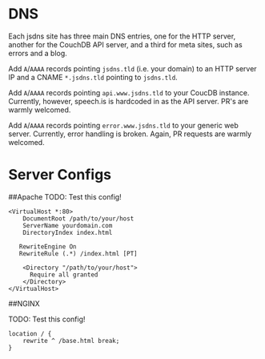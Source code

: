 DNS
===

Each jsdns site has three main DNS entries, one for the HTTP server, another for the CouchDB API server, and a third for
meta sites, such as errors and a blog.

Add `A`/`AAAA` records pointing `jsdns.tld` (i.e. your domain) to an HTTP server IP and a CNAME `*.jsdns.tld` pointing
to `jsdns.tld`.

Add `A`/`AAAA` records pointing `api.www.jsdns.tld` to your CoucDB instance.  Currently, however, speech.is is hardcoded
 in as the API server.  PR's are warmly welcomed.

Add `A`/`AAAA` records pointing `error.www.jsdns.tld` to your generic web server.  Currently, error handling is broken.
Again, PR requests are warmly welcomed.

Server Configs
==============

##Apache
TODO: Test this config!

```
<VirtualHost *:80>
    DocumentRoot /path/to/your/host
    ServerName yourdomain.com
    DirectoryIndex index.html

   RewriteEngine On
   RewriteRule (.*) /index.html [PT]

    <Directory "/path/to/your/host">
      Require all granted
    </Directory>
</VirtualHost>
```

##NGINX

TODO: Test this config!
```
location / {
    rewrite ^ /base.html break;
}
```

